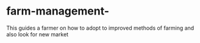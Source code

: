 # farm-management-
This guides a farmer on how to adopt to improved methods of farming and also look for new market
